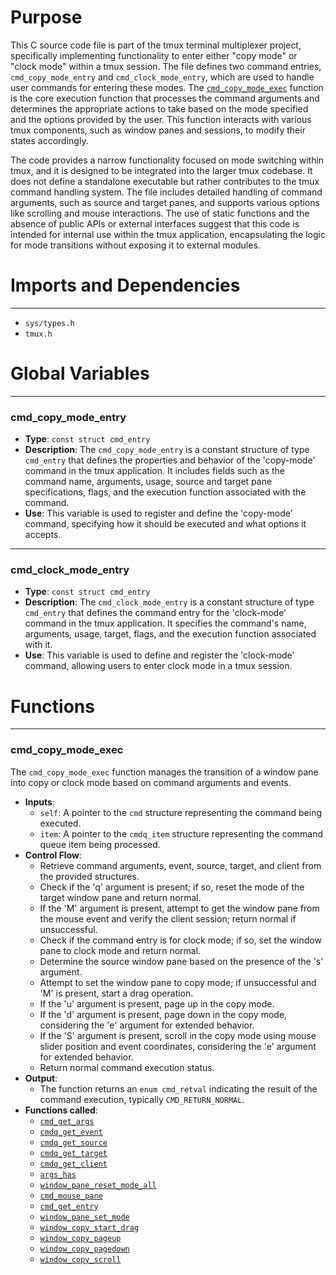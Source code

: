# Purpose
This C source code file is part of the tmux terminal multiplexer project, specifically implementing functionality to enter either "copy mode" or "clock mode" within a tmux session. The file defines two command entries, `cmd_copy_mode_entry` and `cmd_clock_mode_entry`, which are used to handle user commands for entering these modes. The [`cmd_copy_mode_exec`](#cmd_copy_mode_exec) function is the core execution function that processes the command arguments and determines the appropriate actions to take based on the mode specified and the options provided by the user. This function interacts with various tmux components, such as window panes and sessions, to modify their states accordingly.

The code provides a narrow functionality focused on mode switching within tmux, and it is designed to be integrated into the larger tmux codebase. It does not define a standalone executable but rather contributes to the tmux command handling system. The file includes detailed handling of command arguments, such as source and target panes, and supports various options like scrolling and mouse interactions. The use of static functions and the absence of public APIs or external interfaces suggest that this code is intended for internal use within the tmux application, encapsulating the logic for mode transitions without exposing it to external modules.
# Imports and Dependencies

---
- `sys/types.h`
- `tmux.h`


# Global Variables

---
### cmd_copy_mode_entry
- **Type**: `const struct cmd_entry`
- **Description**: The `cmd_copy_mode_entry` is a constant structure of type `cmd_entry` that defines the properties and behavior of the 'copy-mode' command in the tmux application. It includes fields such as the command name, arguments, usage, source and target pane specifications, flags, and the execution function associated with the command.
- **Use**: This variable is used to register and define the 'copy-mode' command, specifying how it should be executed and what options it accepts.


---
### cmd_clock_mode_entry
- **Type**: `const struct cmd_entry`
- **Description**: The `cmd_clock_mode_entry` is a constant structure of type `cmd_entry` that defines the command entry for the 'clock-mode' command in the tmux application. It specifies the command's name, arguments, usage, target, flags, and the execution function associated with it.
- **Use**: This variable is used to define and register the 'clock-mode' command, allowing users to enter clock mode in a tmux session.


# Functions

---
### cmd_copy_mode_exec<!-- {{#callable:cmd_copy_mode_exec}} -->
The `cmd_copy_mode_exec` function manages the transition of a window pane into copy or clock mode based on command arguments and events.
- **Inputs**:
    - `self`: A pointer to the `cmd` structure representing the command being executed.
    - `item`: A pointer to the `cmdq_item` structure representing the command queue item being processed.
- **Control Flow**:
    - Retrieve command arguments, event, source, target, and client from the provided structures.
    - Check if the 'q' argument is present; if so, reset the mode of the target window pane and return normal.
    - If the 'M' argument is present, attempt to get the window pane from the mouse event and verify the client session; return normal if unsuccessful.
    - Check if the command entry is for clock mode; if so, set the window pane to clock mode and return normal.
    - Determine the source window pane based on the presence of the 's' argument.
    - Attempt to set the window pane to copy mode; if unsuccessful and 'M' is present, start a drag operation.
    - If the 'u' argument is present, page up in the copy mode.
    - If the 'd' argument is present, page down in the copy mode, considering the 'e' argument for extended behavior.
    - If the 'S' argument is present, scroll in the copy mode using mouse slider position and event coordinates, considering the 'e' argument for extended behavior.
    - Return normal command execution status.
- **Output**:
    - The function returns an `enum cmd_retval` indicating the result of the command execution, typically `CMD_RETURN_NORMAL`.
- **Functions called**:
    - [`cmd_get_args`](cmd.c.driver.md#cmd_get_args)
    - [`cmdq_get_event`](cmd-queue.c.driver.md#cmdq_get_event)
    - [`cmdq_get_source`](cmd-queue.c.driver.md#cmdq_get_source)
    - [`cmdq_get_target`](cmd-queue.c.driver.md#cmdq_get_target)
    - [`cmdq_get_client`](cmd-queue.c.driver.md#cmdq_get_client)
    - [`args_has`](arguments.c.driver.md#args_has)
    - [`window_pane_reset_mode_all`](window.c.driver.md#window_pane_reset_mode_all)
    - [`cmd_mouse_pane`](cmd.c.driver.md#cmd_mouse_pane)
    - [`cmd_get_entry`](cmd.c.driver.md#cmd_get_entry)
    - [`window_pane_set_mode`](window.c.driver.md#window_pane_set_mode)
    - [`window_copy_start_drag`](window-copy.c.driver.md#window_copy_start_drag)
    - [`window_copy_pageup`](window-copy.c.driver.md#window_copy_pageup)
    - [`window_copy_pagedown`](window-copy.c.driver.md#window_copy_pagedown)
    - [`window_copy_scroll`](window-copy.c.driver.md#window_copy_scroll)


